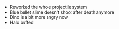 * Reworked the whole projectile system
* Blue bullet slime doesn't shoot after death anymore
* Dino is a bit more angry now
* Halo buffed